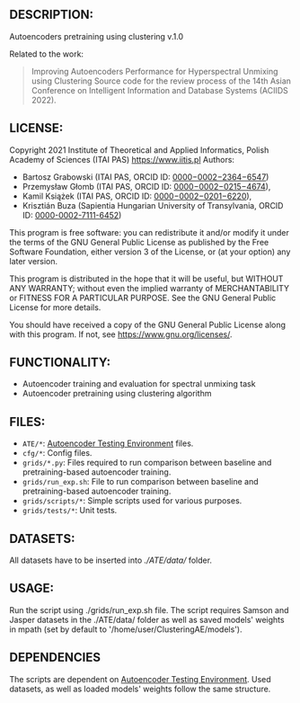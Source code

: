 ## DESCRIPTION:
Autoencoders pretraining using clustering v.1.0

Related to the work:
> Improving Autoencoders Performance for Hyperspectral Unmixing using Clustering
Source code for the review process of the 14th Asian Conference on Intelligent Information and Database Systems (ACIIDS 2022).

## LICENSE:
Copyright 2021 Institute of Theoretical and Applied Informatics,
Polish Academy of Sciences (ITAI PAS) <https://www.iitis.pl>
Authors:
- Bartosz Grabowski (ITAI PAS, ORCID ID: [0000−0002−2364−6547](https://orcid.org/0000-0002-2364-6547))
- Przemysław Głomb (ITAI PAS, ORCID ID: [0000−0002−0215−4674](https://orcid.org/0000-0002-0215-4674)),
- Kamil Książek (ITAI PAS, ORCID ID: [0000−0002−0201−6220](https://orcid.org/0000-0002-0201-6220)),
- Krisztián Buza (Sapientia Hungarian University of Transylvania, ORCID ID: [0000-0002-7111-6452](https://orcid.org/0000-0002-7111-6452))

This program is free software: you can redistribute it and/or modify
it under the terms of the GNU General Public License as published by
the Free Software Foundation, either version 3 of the License, or
(at your option) any later version.

This program is distributed in the hope that it will be useful,
but WITHOUT ANY WARRANTY; without even the implied warranty of
MERCHANTABILITY or FITNESS FOR A PARTICULAR PURPOSE. See the
GNU General Public License for more details.

You should have received a copy of the GNU General Public License
along with this program. If not, see <https://www.gnu.org/licenses/>.

## FUNCTIONALITY:
- Autoencoder training and evaluation for spectral unmixing task
- Autoencoder pretraining using clustering algorithm

## FILES:
- `ATE/*`: [Autoencoder Testing Environment](https://github.com/iitis/AutoencoderTestingEnvironment) files.
- `cfg/*`: Config files.
- `grids/*.py`: Files required to run comparison between baseline and pretraining-based autoencoder training.
- `grids/run_exp.sh`: File to run comparison between baseline and pretraining-based autoencoder training.
- `grids/scripts/*`: Simple scripts used for various purposes.
- `grids/tests/*`: Unit tests.

## DATASETS:
All datasets have to be inserted into <em>./ATE/data/</em> folder.

## USAGE:
Run the script using ./grids/run_exp.sh file.
The script requires Samson and Jasper datasets in the ./ATE/data/ folder as well as saved models' weights in mpath (set by default to '/home/user/ClusteringAE/models').

## DEPENDENCIES
The scripts are dependent on [Autoencoder Testing Environment](https://github.com/iitis/AutoencoderTestingEnvironment). Used datasets, as well as loaded models' weights follow the same structure.
